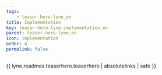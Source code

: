 ```yaml
---
tags: 
    - teaser-hero-lyne_en
title: Implementation
key: teaser-hero-lyne-implementation_en
parent: teaser-hero-lyne_en
icon: implementation
order: 4
permalink: false  
---
```

{{ lyne.readmes.teaserhero.teaserhero | absolutelinks | safe }}


